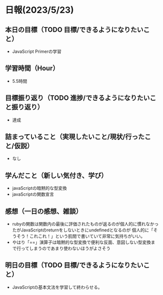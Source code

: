 # 日報(2023/5/23)

## 本日の目標（TODO 目標/できるようになりたいこと）

- JavaScript Primerの学習

## 学習時間（Hour）
- 5.5時間

## 目標振り返り（TODO 進捗/できるようになりたいこと振り返り）
- 達成

## 詰まっていること（実現したいこと/現状/行ったこと/仮説）

- なし


## 学んだこと（新しい気付き、学び）

- javaScriptの暗黙的な型変換
- javaScriptの関数宣言

## 感想（一日の感想、雑談）

- rubyの関数は関数内の最後に評価されたものが返るのが個人的に慣れなかったがJavaScriptのreturnをしないときにundefinedとなるのが
個人的に「そうそう！これこれ！」という肌間で書いていて非常に気持ちがいい。
- やはり「==」演算子は暗黙的な型変換で便利な反面、意図しない型変換まで行ってしまうのであまり使わないほうがよさそう

## 明日の目標（TODO 目標/できるようになりたいこと）

- JavaScriptの基本文法を学習して終わらせる。